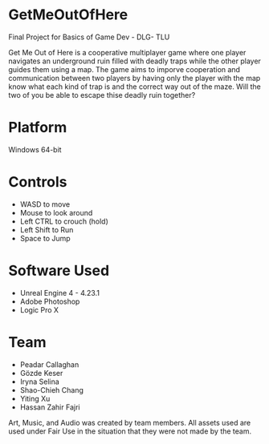 # GetMeOutOfHere
 Final Project for Basics of Game Dev - DLG- TLU
 
 Get Me Out of Here is a cooperative multiplayer game where one player navigates an underground ruin filled with deadly traps while the other player guides them using a map. The game aims to imporve cooperation and communication between two players by having only the player with the map know what each kind of trap is and the correct way out of the maze. Will the two of you be able to escape thise deadly ruin together?
 
 # Platform
 Windows 64-bit
 
 # Controls
 - WASD to move
 - Mouse to look around
 - Left CTRL to crouch (hold)
 - Left Shift to Run
 - Space to Jump
 
 # Software Used
 - Unreal Engine 4 - 4.23.1
 - Adobe Photoshop
 - Logic Pro X
 
 # Team
 - Peadar Callaghan
 - Gözde Keser
 - Iryna Selina
 - Shao-Chieh Chang
 - Yiting Xu
 - Hassan Zahir Fajri
 
 Art, Music, and Audio was created by team members. All assets used are used under Fair Use in the situation that they were not made by the team.
